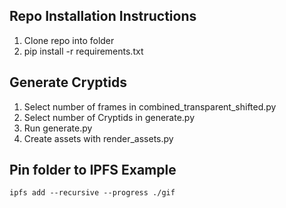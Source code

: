 ## Repo Installation Instructions
1. Clone repo into folder
2. pip install -r requirements.txt  

## Generate Cryptids
1. Select number of frames in combined_transparent_shifted.py 
2. Select number of Cryptids in generate.py
3. Run generate.py
4. Create assets with render_assets.py   

## Pin folder to IPFS Example  
```
ipfs add --recursive --progress ./gif  
```    
